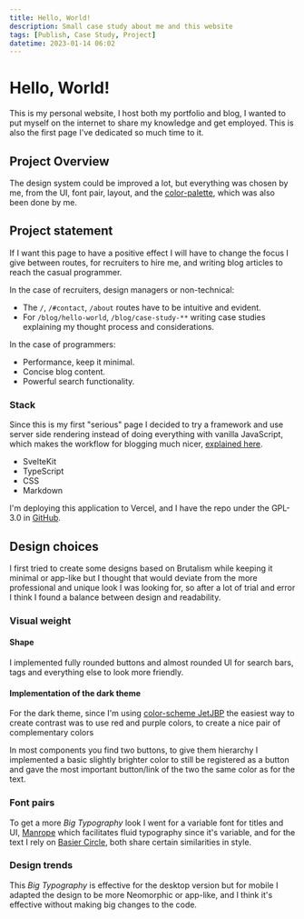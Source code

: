 ```yaml
---
title: Hello, World!
description: Small case study about me and this website
tags: [Publish, Case Study, Project]
datetime: 2023-01-14 06:02
---
```


# Hello, World!

This is my personal website, I host both my portfolio and blog, I wanted to put myself on the internet to share my knowledge and get employed. This is also the first page I've dedicated so much time to it.

## Project Overview

The design system could be improved a lot, but everything was chosen by me, from the UI, font pair, layout, and the [color-palette], which was also been done by me.

## Project statement

If I want this page to have a positive effect I will have to change the focus I give between routes, for recruiters to hire me, and writing blog articles to reach the casual programmer.

In the case of recruiters, design managers or non-technical:

- The `/`, `/#contact`, `/about` routes have to be intuitive and evident.
- For `/blog/hello-world`, `/blog/case-study-**` writing case studies explaining my thought process and considerations.

In the case of programmers:

- Performance, keep it minimal.
- Concise blog content.
- Powerful search functionality.

### Stack

Since this is my first "serious" page I decided to try a framework and use server side rendering instead of doing everything with vanilla JavaScript, which makes the workflow for blogging much nicer, [explained here](./how-to-build-a-blog-in-sveltekit).

- SvelteKit
- TypeScript
- CSS
- Markdown

I'm deploying this application to Vercel, and I have the repo under the GPL-3.0 in [GitHub](https://github.com/santigo-zero/portfolio-and-blog).

## Design choices

I first tried to create some designs based on Brutalism while keeping it minimal or app-like but I thought that would deviate from the more professional and unique look I was looking for, so after a lot of trial and error I think I found a balance between design and readability.

### Visual weight

#### Shape

I implemented fully rounded buttons and almost rounded UI for search bars, tags and everything else to look more friendly.

#### Implementation of the dark theme

For the dark theme, since I'm using [color-scheme JetJBP](https://github.com/santigo-zero/jetjbp) the easiest way to create contrast was to use red and purple colors, to create a nice pair of complementary colors

In most components you find two buttons, to give them hierarchy I implemented a basic slightly brighter color to still be registered as a button and gave the most important button/link of the two the same color as for the text.

### Font pairs

To get a more <em>Big Typography</em> look I went for a variable font for titles and UI, [Manrope](https://www.gent.media/manrope) which facilitates fluid typography since it's variable, and for the text I rely on [Basier Circle](https://www.atipofoundry.com/fonts/basier), both share certain similarities in style.

### Design trends

This <em>Big Typography</em> is effective for the desktop version but for mobile I adapted the design to be more Neomorphic or app-like, and I think it's effective without making big changes to the code.

[color-palette]: https://github.com/santigo-zero/JetJBP "Santiago's color-palette"
